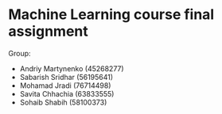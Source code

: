 # Machine Learning course final assignment
Group: 
- Andriy Martynenko (45268277)
- Sabarish Sridhar (56195641)
- Mohamad Jradi (76714498)
- Savita Chhachia (63833555)
- Sohaib Shabih (58100373)


